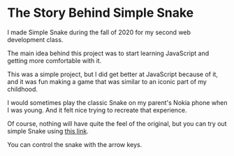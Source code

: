 # The Story Behind Simple Snake

I made Simple Snake during the fall of 2020 for my second web development class.

The main idea behind this project was to start learning JavaScript and getting more comfortable with it.

This was a simple project, but I did get better at JavaScript because of it, and it was fun making a game that was similar to an iconic part of my childhood.

I would sometimes play the classic Snake on my parent's Nokia phone when I was young. And it felt nice trying to recreate that experience.

Of course, nothing will have quite the feel of the original, but you can try out simple Snake using [this link](https://people.inf.elte.hu/gshkd4/pages/games/simple-snake/).

You can control the snake with the arrow keys.
